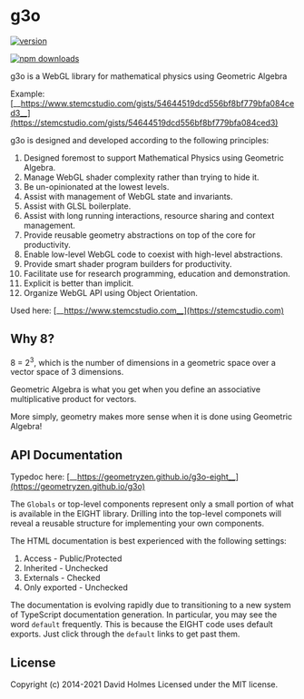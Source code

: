 # g3o

[![version](https://img.shields.io/npm/v/g3o.svg)](https://www.npmjs.com/package/g3o) 

[![npm downloads](https://img.shields.io/npm/dm/g3o.svg)](https://npm-stat.com/charts.html?package=g3o&from=2020-06-01) 

g3o is a WebGL library for mathematical physics using Geometric Algebra

Example: [__https://www.stemcstudio.com/gists/54644519dcd556bf8bf779bfa084ced3__](https://stemcstudio.com/gists/54644519dcd556bf8bf779bfa084ced3)

g3o is designed and developed according to the following principles:

1. Designed foremost to support Mathematical Physics using Geometric Algebra.
2. Manage WebGL shader complexity rather than trying to hide it.
3. Be un-opinionated at the lowest levels.
4. Assist with management of WebGL state and invariants.
5. Assist with GLSL boilerplate.
6. Assist with long running interactions, resource sharing and context management.
7. Provide reusable geometry abstractions on top of the core for productivity.
8. Enable low-level WebGL code to coexist with high-level abstractions.
9. Provide smart shader program builders for productivity.
10. Facilitate use for research programming, education and demonstration.
11. Explicit is better than implicit.
12. Organize WebGL API using Object Orientation.

Used here: [__https://www.stemcstudio.com__](https://stemcstudio.com)

## Why 8?

8 = 2<sup>3</sup>, which is the number of dimensions in a geometric space over a vector space of 3 dimensions.

Geometric Algebra is what you get when you define an associative multiplicative product for vectors.

More simply, geometry makes more sense when it is done using Geometric Algebra!

## API Documentation

Typedoc here: [__https://geometryzen.github.io/g3o-eight__](https://geometryzen.github.io/g3o)

The `Globals` or top-level components represent only a small portion of what is available in the EIGHT library.
Drilling into the top-level componets will reveal a reusable structure for implementing your own components.

The HTML documentation is best experienced with the following settings:

1. Access        - Public/Protected
2. Inherited     - Unchecked
3. Externals     - Checked
4. Only exported - Unchecked

The documentation is evolving rapidly due to transitioning to a new system of TypeScript documentation generation.
In particular, you may see the word `default` frequently. This is because the EIGHT code uses default exports.
Just click through the `default` links to get past them.

## License
Copyright (c) 2014-2021 David Holmes
Licensed under the MIT license.
